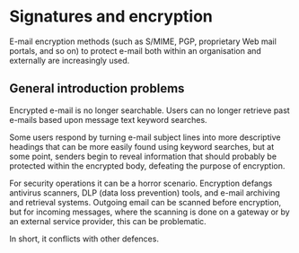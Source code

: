 # Signatures and encryption

E-mail encryption methods (such as S/MIME, PGP, proprietary Web mail portals, and so on) to protect e-mail both 
within an organisation and externally are increasingly used.

## General introduction problems

Encrypted e-mail is no longer searchable. Users can no longer retrieve past e-mails based upon message text keyword 
searches.

Some users respond by turning e-mail subject lines into more descriptive headings that can be more easily found using 
keyword searches, but at some point, senders begin to reveal information that should probably be protected within the 
encrypted body, defeating the purpose of encryption.

For security operations it can be a horror scenario. Encryption defangs antivirus scanners, DLP (data loss prevention) 
tools, and e-mail archiving and retrieval systems. Outgoing email can be scanned before encryption, but for incoming 
messages, where the scanning is done on a gateway or by an external service provider, this can be problematic.

In short, it conflicts with other defences.
